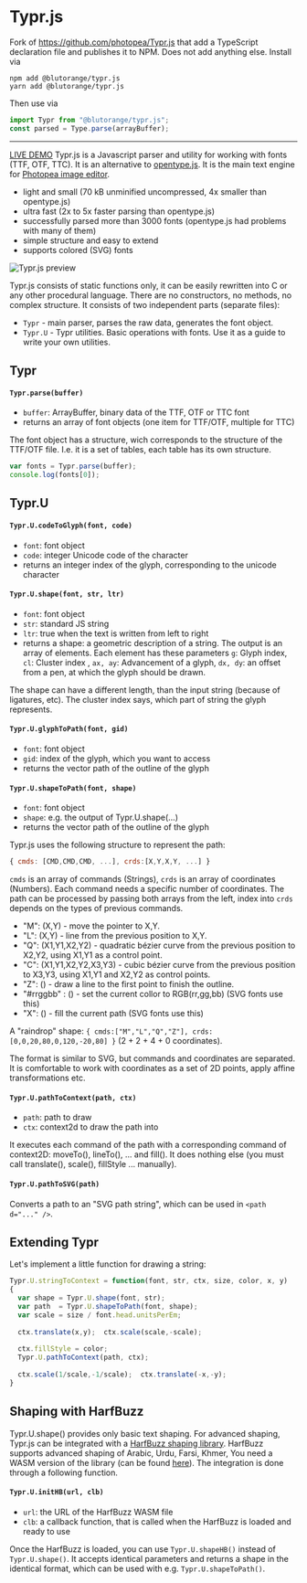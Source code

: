 # Typr.js  

Fork of https://github.com/photopea/Typr.js that add a TypeScript declaration file and publishes
it to NPM. Does not add anything else. Install via

```
npm add @blutorange/typr.js
yarn add @blutorange/typr.js
```

Then use via

```js
import Typr from "@blutorange/typr.js";
const parsed = Type.parse(arrayBuffer);
```

---

[LIVE DEMO](https://photopea.github.io/Typr.js) Typr.js is a Javascript parser and utility for working with fonts (TTF, OTF, TTC). It is an alternative to [opentype.js](https://github.com/nodebox/opentype.js). It is the main text engine for [Photopea image editor](https://www.photopea.com).

* light and small (70 kB unminified uncompressed, 4x smaller than opentype.js)
* ultra fast (2x to 5x faster parsing than opentype.js)
* successfully parsed more than 3000 fonts (opentype.js had problems with many of them)
* simple structure and easy to extend
* supports colored (SVG) fonts

![Typr.js preview](glyphs.png "Typr.js preview")

Typr.js consists of static functions only, it can be easily rewritten into C or any other procedural language. There are no constructors, no methods, no complex structure. It consists of two independent parts (separate files):

* `Typr` - main parser, parses the raw data, generates the font object.
* `Typr.U` - Typr utilities. Basic operations with fonts. Use it as a guide to write your own utilities.


## Typr

#### `Typr.parse(buffer)`
* `buffer`: ArrayBuffer, binary data of the TTF, OTF or TTC font
* returns an array of font objects (one item for TTF/OTF, multiple for TTC)

The font object has a structure, wich corresponds to the structure of the TTF/OTF file. I.e. it is a set of tables, each table has its own structure.

```javascript
var fonts = Typr.parse(buffer);
console.log(fonts[0]);
```
## Typr.U

#### `Typr.U.codeToGlyph(font, code)`

* `font`: font object
* `code`: integer Unicode code of the character
* returns an integer index of the glyph, corresponding to the unicode character

#### `Typr.U.shape(font, str, ltr)`

* `font`: font object
* `str`: standard JS string
* `ltr`: true when the text is written from left to right
* returns a shape: a geometric description of a string. The output is an array of elements. Each element has these parameters `g`: Glyph index, `cl`: Cluster index , `ax, ay`: Advancement of a glyph, `dx, dy`: an offset from a pen, at which the glyph should be drawn.

The shape can have a different length, than the input string (because of ligatures, etc). The cluster index says, which part of string the glyph represents.

#### `Typr.U.glyphToPath(font, gid)`

* `font`: font object
* `gid`: index of the glyph, which you want to access
* returns the vector path of the outline of the glyph

#### `Typr.U.shapeToPath(font, shape)`

* `font`: font object
* `shape`: e.g. the output of Typr.U.shape(...) 
* returns the vector path of the outline of the glyph

Typr.js uses the following structure to represent the path:
```javascript
{ cmds: [CMD,CMD,CMD, ...], crds:[X,Y,X,Y, ...] }
```
`cmds` is an array of commands (Strings), `crds` is an array of coordinates (Numbers). Each command needs a specific number of coordinates. The path can be processed by passing both arrays from the left, index into `crds` depends on the types of previous commands.

* "M": (X,Y) - move the pointer to X,Y.
* "L": (X,Y) - line from the previous position to X,Y.
* "Q": (X1,Y1,X2,Y2) - quadratic bézier curve from the previous position to X2,Y2, using X1,Y1 as a control point.
* "C": (X1,Y1,X2,Y2,X3,Y3) - cubic bézier curve from the previous position to X3,Y3, using X1,Y1 and X2,Y2 as control points.
* "Z": () - draw a line to the first point to finish the outline.
* "#rrggbb" : () - set the current collor to RGB(rr,gg,bb) (SVG fonts use this)
* "X": () - fill the current path (SVG fonts use this)

A "raindrop" shape: `{ cmds:["M","L","Q","Z"], crds:[0,0,20,80,0,120,-20,80] }` (2 + 2 + 4 + 0 coordinates). 

The format is similar to SVG, but commands and coordinates are separated. It is comfortable to work with coordinates as a set of 2D points, apply affine transformations etc.

#### `Typr.U.pathToContext(path, ctx)`

* `path`: path to draw
* `ctx`: context2d to draw the path into

It executes each command of the path with a corresponding command of context2D: moveTo(), lineTo(), ... and fill(). It does nothing else (you must call translate(), scale(), fillStyle ... manually).

#### `Typr.U.pathToSVG(path)`

Converts a path to an "SVG path string", which can be used in `<path d="..." />`.

## Extending Typr

Let's implement a little function for drawing a string:
```javascript
Typr.U.stringToContext = function(font, str, ctx, size, color, x, y)
{
  var shape = Typr.U.shape(font, str);
  var path  = Typr.U.shapeToPath(font, shape);
  var scale = size / font.head.unitsPerEm;
  
  ctx.translate(x,y);  ctx.scale(scale,-scale);
  
  ctx.fillStyle = color;
  Typr.U.pathToContext(path, ctx);
  
  ctx.scale(1/scale,-1/scale);  ctx.translate(-x,-y);
}
```
## Shaping with HarfBuzz

Typr.U.shape() provides only basic text shaping. For advanced shaping, Typr.js can be integrated with a [HarfBuzz shaping library](http://www.harfbuzz.org/). HarfBuzz supports advanced shaping of Arabic, Urdu, Farsi, Khmer, You need a WASM version of the library (can be found [here](https://www.photopea.com/code/ext/hb.wasm)). The integration is done through a following function.

#### `Typr.U.initHB(url, clb)`

* `url`: the URL of the HarfBuzz WASM file
* `clb`: a callback function, that is called when the HarfBuzz is loaded and ready to use

Once the HarfBuzz is loaded, you can use `Typr.U.shapeHB()` instead of `Typr.U.shape()`. It accepts identical parameters and returns a shape in the identical format, which can be used with e.g. `Typr.U.shapeToPath()`.
